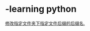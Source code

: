 # -learning python
[修改指定文件夹下指定文件后缀的后缀名.](https://github.com/sunson1980/learning_python/blob/master/change_ext_name.py)







